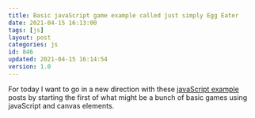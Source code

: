 ```yaml
---
title: Basic javaScript game example called just simply Egg Eater
date: 2021-04-15 16:13:00
tags: [js]
layout: post
categories: js
id: 846
updated: 2021-04-15 16:14:54
version: 1.0
---
```


For today I want to go in a new direction with these [javaScript example](/2021/04/02/js-javascript-example/) posts by starting the first of what might be a bunch of basic games using javaScript and canvas elements.

<!-- more -->

